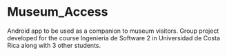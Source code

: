 Museum_Access
=============

Android app to be used as a companion to museum visitors. Group project developed for the course Ingenieria de Software 2 in Universidad de Costa Rica along with 3 other students.
